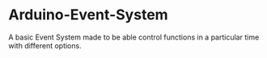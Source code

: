 # Arduino-Event-System

A basic Event System made to be able control functions in a particular time with different options.
